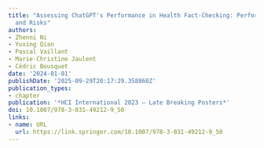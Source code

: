 ```yaml
---
title: "Assessing ChatGPT's Performance in Health Fact-Checking: Performance, Biases,
  and Risks"
authors:
- Zhenni Ni
- Yuxing Qian
- Pascal Vaillant
- Marie-Christine Jaulent
- Cédric Bousquet
date: '2024-01-01'
publishDate: '2025-09-29T20:17:29.358860Z'
publication_types:
- chapter
publication: '*HCI International 2023 – Late Breaking Posters*'
doi: 10.1007/978-3-031-49212-9_50
links:
- name: URL
  url: https://link.springer.com/10.1007/978-3-031-49212-9_50
---
```


